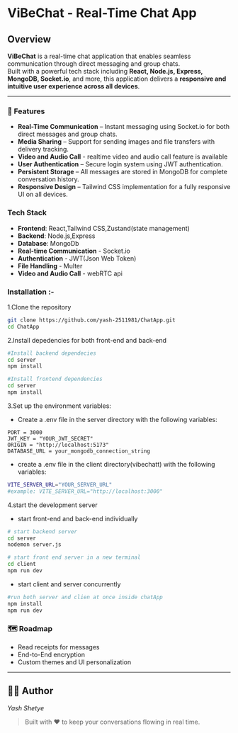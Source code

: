 # ViBeChat - Real-Time Chat App

## Overview

**ViBeChat** is a real-time chat application that enables seamless communication through direct messaging and group chats.  
Built with a powerful tech stack including **React, Node.js, Express, MongoDB, Socket.io**, and more, this application delivers a **responsive and intuitive user experience across all devices**.

---

### 🚀 Features

- **Real-Time Communication** – Instant messaging using Socket.io for both direct messages and group chats.
- **Media Sharing** – Support for sending images and file transfers with delivery tracking.
- **Video and Audio Call** - realtime video and audio call feature is available
- **User Authentication** – Secure login system using JWT authentication.
- **Persistent Storage** – All messages are stored in MongoDB for complete conversation history.
- **Responsive Design** – Tailwind CSS implementation for a fully responsive UI on all devices.

### Tech Stack

- **Frontend**: React,Tailwind CSS,Zustand(state management)
- **Backend**: Node.js,Express
- **Database**: MongoDb
- **Real-time Communication** - Socket.io
- **Authentication** - JWT(Json Web Token)
- **File Handling** - Multer
- **Video and Audio Call** - webRTC api

### Installation :-

1.Clone the repository

```bash
git clone https://github.com/yash-2511981/ChatApp.git
cd ChatApp
```

2.Install depedencies for both front-end and back-end

```bash
#Install backend dependecies
cd server
npm install

#Install frontend dependencies
cd server
npm install
```

3.Set up the environment variables:
- Create a .env file in the server directory with the following variables:
```
PORT = 3000
JWT_KEY = "YOUR_JWT_SECRET"
ORIGIN = "http://localhost:5173"
DATABASE_URL = your_mongodb_connection_string
```
- create a .env file in the client directory(vibechatt) with the following variables:
```bash
VITE_SERVER_URL="YOUR_SERVER_URL"
#example: VITE_SERVER_URL="http://localhost:3000" 
```

4.start the development server
- start front-end and back-end individually 
```bash
# start backend server
cd server
nodemon server.js

# start front end server in a new terminal
cd client
npm run dev
```

- start client and server concurrently
```bash
#run both server and clien at once inside chatApp
npm install
npm run dev
```

### 🗺️ Roadmap
 
- Read receipts for messages  
- End-to-End encryption  
- Custom themes and UI personalization  

---

## 👨‍💻 Author

_Yash Shetye_

> Built with ❤️ to keep your conversations flowing in real time.


